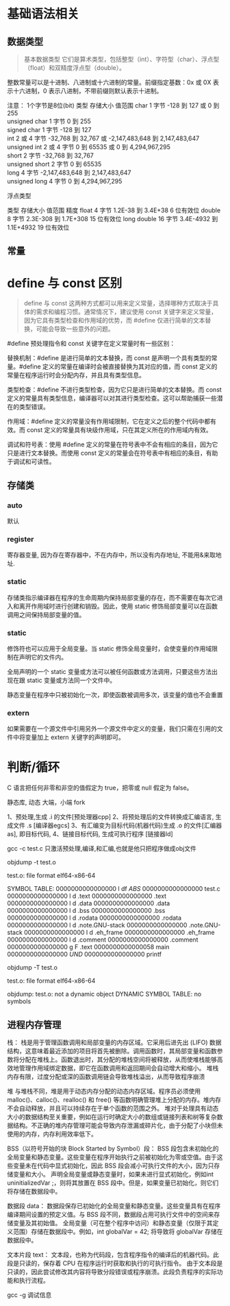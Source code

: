 # 基础语法相关


## 数据类型
> 基本数据类型
它们是算术类型，包括整型（int）、字符型（char）、浮点型（float）和双精度浮点型（double）。

整数常量可以是十进制、八进制或十六进制的常量。前缀指定基数：0x 或 0X 表示十六进制，0 表示八进制，不带前缀则默认表示十进制。

注意： 1个字节是8位(bit)
类型	存储大小	值范围
char	        1 字节	-128 到 127 或 0 到 255  
unsigned char	1 字节	0 到 255   
signed char	    1 字节	-128 到 127    
int	            2 或 4 字节	-32,768 到 32,767 或 -2,147,483,648 到 2,147,483,647    
unsigned int	2 或 4 字节	0 到 65535 或 0 到 4,294,967,295   
short	        2 字节	-32,768 到 32,767    
unsigned short	2 字节	0 到 65535      
long	        4 字节	-2,147,483,648 到 2,147,483,647   
unsigned long	4 字节	0 到 4,294,967,295   


浮点类型

类型	存储大小	值范围	精度
float	4 字节	1.2E-38 到 3.4E+38	6 位有效位
double	8 字节	2.3E-308 到 1.7E+308	15 位有效位
long double	16 字节	3.4E-4932 到 1.1E+4932	19 位有效位



## 常量

# define 与 const 区别
> define 与 const 这两种方式都可以用来定义常量，选择哪种方式取决于具体的需求和编程习惯。通常情况下，建议使用 const 关键字来定义常量，因为它具有类型检查和作用域的优势，而 #define 仅进行简单的文本替换，可能会导致一些意外的问题。

#define 预处理指令和 const 关键字在定义常量时有一些区别：

替换机制：#define 是进行简单的文本替换，而 const 是声明一个具有类型的常量。#define 定义的常量在编译时会被直接替换为其对应的值，而 const 定义的常量在程序运行时会分配内存，并且具有类型信息。

类型检查：#define 不进行类型检查，因为它只是进行简单的文本替换。而 const 定义的常量具有类型信息，编译器可以对其进行类型检查。这可以帮助捕获一些潜在的类型错误。

作用域：#define 定义的常量没有作用域限制，它在定义之后的整个代码中都有效。而 const 定义的常量具有块级作用域，只在其定义所在的作用域内有效。

调试和符号表：使用 #define 定义的常量在符号表中不会有相应的条目，因为它只是进行文本替换。而使用 const 定义的常量会在符号表中有相应的条目，有助于调试和可读性。


## 存储类

### auto  
默认
### register 
寄存器变量, 因为存在寄存器中，不在内存中，所以没有内存地址, 不能用&来取地址.
### static 
存储类指示编译器在程序的生命周期内保持局部变量的存在，而不需要在每次它进入和离开作用域时进行创建和销毁。因此，使用 static 修饰局部变量可以在函数调用之间保持局部变量的值。

### static 
修饰符也可以应用于全局变量。当 static 修饰全局变量时，会使变量的作用域限制在声明它的文件内。

全局声明的一个 static 变量或方法可以被任何函数或方法调用，只要这些方法出现在跟 static 变量或方法同一个文件中。

静态变量在程序中只被初始化一次，即使函数被调用多次，该变量的值也不会重置

### extern
如果需要在一个源文件中引用另外一个源文件中定义的变量，我们只需在引用的文件中将变量加上 extern 关键字的声明即可。


# 判断/循环

C 语言把任何非零和非空的值假定为 true，把零或 null 假定为 false。




静态库, 动态
大端，小端
fork



1、预处理,生成 .i 的文件[预处理器cpp]
2、将预处理后的文件转换成汇编语言, 生成文件 .s [编译器egcs]
3、有汇编变为目标代码(机器代码)生成 .o 的文件[汇编器as], 即目标代码,
4、链接目标代码, 生成可执行程序 [链接器ld]


gcc -c test.c  只激活预处理,编译,和汇编,也就是他只把程序做成obj文件


objdump -t   test.o  

test.o:     file format elf64-x86-64

SYMBOL TABLE:
0000000000000000 l    df *ABS*  0000000000000000 test.c
0000000000000000 l    d  .text  0000000000000000 .text
0000000000000000 l    d  .data  0000000000000000 .data
0000000000000000 l    d  .bss   0000000000000000 .bss
0000000000000000 l    d  .rodata        0000000000000000 .rodata
0000000000000000 l    d  .note.GNU-stack        0000000000000000 .note.GNU-stack
0000000000000000 l    d  .eh_frame      0000000000000000 .eh_frame
0000000000000000 l    d  .comment       0000000000000000 .comment
0000000000000000 g     F .text  0000000000000058 main
0000000000000000         *UND*  0000000000000000 printf








objdump -T   test.o  

test.o:     file format elf64-x86-64

objdump: test.o: not a dynamic object
DYNAMIC SYMBOL TABLE:
no symbols



## 进程内存管理

栈：
栈是用于管理函数调用和局部变量的内存区域。它采用后进先出 (LIFO) 数据结构，这意味着最近添加的项目将首先被删除。调用函数时，其局部变量和函数参数将分配在堆栈上。函数退出时，其分配的堆栈空间将被释放，从而使堆栈能够高效地管理作用域绑定数据，即它在函数调用和返回期间会自动增大和缩小。
堆栈内存有限，过度分配或深的函数调用链会导致堆栈溢出，从而导致程序崩溃


堆
与堆栈不同，堆是用于动态内存分配的动态内存区域。程序员必须使用 malloc()、calloc()、realloc() 和 free() 等函数明确管理堆上分配的内存。堆内存不会自动释放，并且可以持续存在于单个函数的范围之外。
堆对于处理具有动态大小的数据结构至关重要，例如在运行时确定大小的数组或链接列表和树等复杂数据结构。不正确的堆内存管理可能会导致内存泄漏或碎片化，由于分配了小块但未使用的内存，内存利用效率低下。


BSS（以符号开始的块 Block Started by Symbol）段：
BSS 段包含未初始化的全局变量和静态变量。这些变量在程序开始执行之前被初始化为零或空值。由于这些变量未在代码中显式初始化，因此 BSS 段会减小可执行文件的大小，因为只存储变量和大小。
声明全局变量或静态变量时，如果未进行显式初始化，例如int uninitializedVar ;，则将其放置在 BSS 段中。但是，如果变量已初始化，则它们将存储在数据段中。 


数据段 data：
数据段保存已初始化的全局变量和静态变量。这些变量具有在程序编译期间设置的预定义值。与 BSS 段不同，数据段占用可执行文件中的空间来存储变量及其初始值。
全局变量（可在整个程序中访问）和静态变量（仅限于其定义范围）存储在数据段中。例如，int globalVar = 42; 将导致将 globalVar 存储在数据段中。 

文本片段 text：
文本段，也称为代码段，包含程序指令的编译后的机器代码。此段是只读的，保存着 CPU 在程序运行时获取和执行的可执行指令。
由于文本段是只读的，因此尝试修改其内容将导致分段错误或程序崩溃。此段负责程序的实际功能和执行流程。


gcc -g 调试信息